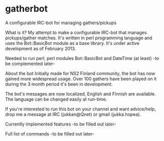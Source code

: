 gatherbot
=========

A configurable IRC-bot for managing gathers/pickups


What is it?
My attempt to make a configurable IRC-bot that manages pickups/gather 
matches. It's written in perl programming language and uses the Bot::BasicBot module as 
a base library. It's under active development as of February 2013.

Needed to run
perl, perl modules Bot::BasicBot and DateTime (at least) -to be complemented later-

About the bot
Initially made for NS2 Finland community, the bot has now gained more widespread usage. Over 100 gathers have been played on it during the 3 month period it's been in development. 

The bot's messages are now localized, English and Finnish are available. The language can be changed easily at run-time.

If you're interested to run this bot on your channel and want advice/help, drop me a message at IRC (jukkan@Qnet) or gmail (jukka.hopea).

Currently implemented features
-to be filled out later-

Full list of commands
-to be filled out later-

